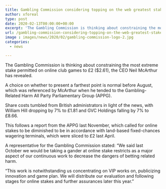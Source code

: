 ```yaml
---
title: Gambling Commission considering topping on the web greatest stakes
author: xforeal 
type: post
date: 2020-02-13T00:00:00+00:00
excerpt: 'The Gambling Commission is thinking about constraining the most extreme stake permitted on online club games to &amp;pound;2 ($2 '
url: /gambling-commission-considering-topping-on-the-web-greatest-stakes/
image : images/news/2020/02/gambling-commission-logo-2.jpg
categories:
  - news

---
```

The Gambling Commission is thinking about constraining the most extreme stake permitted on online club games to &pound;2 ($2.61), the CEO Neil McArthur has revealed.

A choice on whether to present a farthest point is normal before August, which was referenced by McArthur when he tended to the Gambling-Related Harm All Party Parliamentary Group (APPG).

Share costs tumbled from British administrators in light of the news, with William Hill dropping by 7&percnt; to &pound;1.81 and GVC Holdings falling by 7&percnt; to &pound;8.66.

This follows a report from the APPG last November, which called for online stakes to be diminished to be in accordance with land-based fixed-chances wagering terminals, which were sliced to &pound;2 last April.

A representative for the Gambling Commission stated: &ldquo;We said last October we would be taking a gander at online stake restricts as a major aspect of our continuous work to decrease the dangers of betting related harm.

&ldquo;This work is notwithstanding us concentrating on VIP works on, publicizing innovation and game plan. We will distribute our evaluation and following stages for online stakes and further assurances later this year.&rdquo;